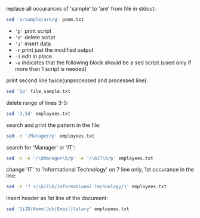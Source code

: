 replace all occurances of 'sample' to 'are' from file in stdout:
```bash
sed 's/sample/are/g' poem.txt
```

- `'p'` print script
- `'d'` delete script
- `'i'` insert data
- `-n` print just the modified output
- `-i` edit in place
- `-e` indicates that the following block should be a sed script (used only if more than 1 script is needed)

print second line twice(unprocessed and processed line):
```bash
sed '2p' file_sample.txt
```

delete range of lines 3-5:
```bash
sed '3,5d' employees.txt
```

search and print the pattern in the file:
```bash
sed -n '/Manager/p' employees.txt
```

search for 'Manager' or 'IT':
```bash
sed -n -e '/\bManager\b/p' -e '/\bIT\b/p' employees.txt
```

change 'IT' to 'Informational Technology' on 7 line only, 1st occurance in the line:
```bash
sed -e '7 s/\bIT\b/Informational Technology/1' employees.txt
```

insert header as 1st line of the document:
```bash
sed '1iID|Name|Job|Email|Salary' employees.txt
```
